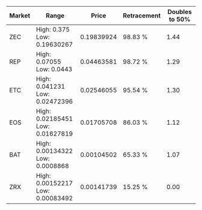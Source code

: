 | Market | Range | Price| Retracement | Doubles to 50% |
| --- | --- | --- | --- | --- |
| ZEC | High: 0.375<br />Low: 0.19630267 | 0.19839924 | 98.83 % | 1.44 |
| REP | High: 0.07055<br />Low: 0.0443 | 0.04463581 | 98.72 % | 1.29 |
| ETC | High: 0.041231<br />Low: 0.02472396 | 0.02546055 | 95.54 % | 1.30 |
| EOS | High: 0.02185451<br />Low: 0.01627819 | 0.01705708 | 86.03 % | 1.12 |
| BAT | High: 0.00134322<br />Low: 0.0008868 | 0.00104502 | 65.33 % | 1.07 |
| ZRX | High: 0.00152217<br />Low: 0.00083492 | 0.00141739 | 15.25 % | 0.00 |
